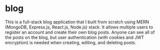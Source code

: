 # blog

This is a full-stack blog application that I built from scratch using MERN (MongoDB, Express.js, React.js, Node.js) stack. It allows multiple users to register an account and create their own blog posts. Anyone can see all of the posts on the blog, but user authentication (with cookies and JWT encryption) is needed when creating, editing, and deleting posts.
